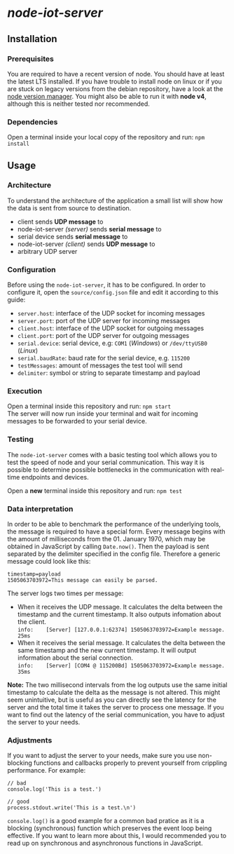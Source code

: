 # *node-iot-server*

## Installation

### Prerequisites
You are required to have a recent version of node. You should have at least the latest LTS installed. If you have trouble to install node on linux or if you are stuck on legacy versions from the debian repository, have a look at the [node version manager](https://github.com/creationix/nvm). You might also be able to run it with **node v4**, although this is neither tested nor recommended.

### Dependencies
Open a terminal inside your local copy of the repository and run: `npm install`  

## Usage

### Architecture
To understand the architecture of the application a small list will show how the data is sent from source to destination.

- client sends **UDP message** to
- node-iot-server *(server)* sends **serial message** to
- serial device sends **serial message** to
- node-iot-server *(client)* sends **UDP message** to
- arbitrary UDP server

### Configuration
Before using the `node-iot-server`, it has to be configured. In order to configure it, open the `source/config.json` file and edit it according to this guide:

- `server.host`: interface of the UDP socket for incoming messages
- `server.port`: port of the UDP server for incoming messages
- `client.host`: interface of the UDP socket for outgoing messages
- `client.port`: port of the UDP server for outgoing messages
- `serial.device`: serial device, e.g: `COM1` (*Windows*) or `/dev/ttyUSB0` (*Linux*)
- `serial.baudRate`: baud rate for the serial device, e.g. `115200`
- `testMessages`: amount of messages the test tool will send
- `delimiter`: symbol or string to separate timestamp and payload

### Execution
Open a terminal inside this repository and run: `npm start`  
The server will now run inside your terminal and wait for incoming messages to be forwarded to your serial device.

### Testing
The `node-iot-server` comes with a basic testing tool which allows you to test the speed of node and your serial communication. This way it is possible to determine possible bottlenecks in the communication with real-time endpoints and devices.

Open a **new** terminal inside this repository and run: `npm test`  

### Data interpretation
In order to be able to benchmark the performance of the underlying tools, the message is required to have a special form. Every message begins with the amount of milliseconds from the 01. January 1970, which may be obtained in JavaScript by calling `Date.now()`. Then the payload is sent separated by the delimiter specified in the config file. Therefore a generic message could look like this:

```
timestamp=payload
1505063703972=This message can easily be parsed.
```

The server logs two times per message:
- When it receives the UDP message. It calculates the delta between the timestamp and the current timestamp. It also outputs infomation about the client.  
`info:    [Server] [127.0.0.1:62374] 1505063703972=Example message. 25ms`
- When it receives the serial message. It calculates the delta between the same timestamp and the new current timestamp. It will output information about the serial connection.  
`info:    [Server] [COM4 @ 115200Bd] 1505063703972=Example message. 35ms`

**Note:** The two millisecond intervals from the log outputs use the same initial timestamp to calculate the delta as the message is not altered. This might seem unintuitive, but is useful as you can directly see the latency for the server and the total time it takes the server to process one message. If you want to find out the latency of the serial communication, you have to adjust the server to your needs.

### Adjustments
If you want to adjust the server to your needs, make sure you use non-blocking functions and callbacks properly to prevent yourself from crippling performance. For example:

```
// bad
console.log('This is a test.')

// good
process.stdout.write('This is a test.\n')
```

`console.log()` is a good example for a common bad pratice as it is a blocking (synchronous) function which preserves the event loop being effective. If you want to learn more about this, I would recommended you to read up on synchronous and asynchronous functions in JavaScript.

